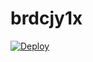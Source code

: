 # brdcjy1x
[![Deploy](https://www.herokucdn.com/deploy/button.png)](https://dashboard.heroku.com/new?template=https://github.com/egdgs/brdcjy1x)
